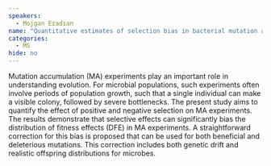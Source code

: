 ```yaml
---
speakers:
  - Mojgan Ezadian
name: "Quantitative estimates of selection bias in bacterial mutation accumulation experiments"
categories:
  - MS
hide: no
---
```

Mutation accumulation (MA) experiments play an important role in understanding evolution. For microbial populations, such experiments often involve periods of population growth, such that a single individual can make a visible colony, followed by severe bottlenecks. The present study aims to quantify the effect of positive and negative selection on MA experiments. The results demonstrate that selective effects can significantly bias the distribution of fitness effects (DFE) in MA experiments. A straightforward correction for this bias is proposed that can be used for both beneficial and deleterious mutations.  This correction includes both genetic drift and realistic offspring distributions for microbes.
